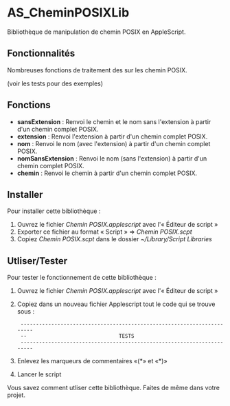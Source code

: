 # AS_CheminPOSIXLib

Bibliothèque de manipulation de chemin POSIX en AppleScript.

## Fonctionnalités

Nombreuses fonctions de traitement des sur les chemin POSIX.

(voir les tests pour des exemples)

## Fonctions

- __sansExtension__ : Renvoi le chemin et le nom sans l'extension à partir d'un chemin complet POSIX.
- __extension__ : Renvoi l'extension à partir d'un chemin complet POSIX.
- __nom__ : Renvoi le nom (avec l'extension) à partir d'un chemin complet POSIX.
- __nomSansExtension__ : Renvoi le nom (sans l'extension) à partir d'un chemin complet POSIX.
- __chemin__ : Renvoi le chemin à partir d'un chemin complet POSIX.


## Installer

Pour installer cette bibliothèque :

1. Ouvrez le fichier *Chemin POSIX.applescript* avec l'« Éditeur de script »
2. Exporter ce fichier au format « Script » => *Chemin POSIX.scpt*
3. Copiez *Chemin POSIX.scpt* dans le dossier *~/Library/Script Libraries*

## Utliser/Tester

Pour tester le fonctionnement de cette bibliothèque :

1. Ouvrez le fichier *Chemin POSIX.applescript* avec l'« Éditeur de script »
2. Copiez dans un nouveau fichier Applescript tout le code qui se trouve sous :

        -----------------------------------------------------------------------
        --                              TESTS
        -----------------------------------------------------------------------

3. Enlevez les marqueurs de commentaires «(\*» et «\*)»
4. Lancer le script

Vous savez comment utliser cette bibliothèque. Faites de même dans votre projet.
